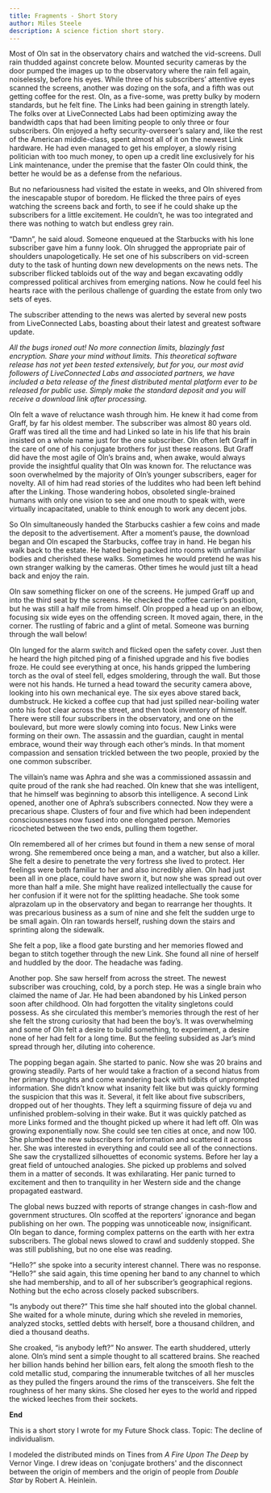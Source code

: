 ```yaml
---
title: Fragments - Short Story
author: Miles Steele
description: A science fiction short story.
---
```


Most of Oln sat in the observatory chairs and watched the vid-screens. Dull rain thudded against concrete below. Mounted security cameras by the door pumped the images up to the observatory where the rain fell again, noiselessly, before his eyes. While three of his subscribers’ attentive eyes scanned the screens, another was dozing on the sofa, and a fifth was out getting coffee for the rest. Oln, as a five-some, was pretty bulky by modern standards, but he felt fine. The Links had been gaining in strength lately. The folks over at LiveConnected Labs had been optimizing away the bandwidth caps that had been limiting people to only three or four subscribers. Oln enjoyed a hefty security-overseer’s salary and, like the rest of the American middle-class, spent almost all of it on the newest Link hardware. He had even managed to get his employer, a slowly rising politician with too much money, to open up a credit line exclusively for his Link maintenance, under the premise that the faster Oln could think, the better he would be as a defense from the nefarious.

<div></div><!--more-->

But no nefariousness had visited the estate in weeks, and Oln shivered from the inescapable stupor of boredom. He flicked the three pairs of eyes watching the screens back and forth, to see if he could shake up the subscribers for a little excitement. He couldn’t, he was too integrated and there was nothing to watch but endless grey rain.

“Damn”, he said aloud. Someone enqueued at the Starbucks with his lone subscriber gave him a funny look. Oln shrugged the appropriate pair of shoulders unapologetically. He set one of his subscribers on vid-screen duty to the task of hunting down new developments on the news nets. The subscriber flicked tabloids out of the way and began excavating oddly compressed political archives from emerging nations. Now he could feel his hearts race with the perilous challenge of guarding the estate from only two sets of eyes.

The subscriber attending to the news was alerted by several new posts from LiveConnected Labs, boasting about their latest and greatest software update.

*All the bugs ironed out! No more connection limits, blazingly fast encryption. Share your mind without limits. This theoretical software release has not yet been tested extensively, but for you, our most avid followers of LiveConnected Labs and associated partners, we have included a beta release of the finest distributed mental platform ever to be released for public use. Simply make the standard deposit and you will receive a download link after processing.*

Oln felt a wave of reluctance wash through him. He knew it had come from Graff, by far his oldest member. The subscriber was almost 80 years old. Graff was tired all the time and had Linked so late in his life that his brain insisted on a whole name just for the one subscriber. Oln often left Graff in the care of one of his conjugate brothers for just these reasons. But Graff did have the most agile of Oln’s brains and, when awake, would always provide the insightful quality that Oln was known for. The reluctance was soon overwhelmed by the majority of Oln’s younger subscribers, eager for novelty. All of him had read stories of the luddites who had been left behind after the Linking. Those wandering hobos, obsoleted single-brained humans with only one vision to see and one mouth to speak with, were virtually incapacitated, unable to think enough to work any decent jobs.

So Oln simultaneously handed the Starbucks cashier a few coins and made the deposit to the advertisement. After a moment’s pause, the download began and Oln escaped the Starbucks, coffee tray in hand. He began his walk back to the estate. He hated being packed into rooms with unfamiliar bodies and cherished these walks. Sometimes he would pretend he was his own stranger walking by the cameras. Other times he would just tilt a head back and enjoy the rain.

Oln saw something flicker on one of the screens. He jumped Graff up and into the third seat by the screens. He checked the coffee carrier’s position, but he was still a half mile from himself. Oln propped a head up on an elbow, focusing six wide eyes on the offending screen. It moved again, there, in the corner. The rustling of fabric and a glint of metal. Someone was burning through the wall below!

Oln lunged for the alarm switch and flicked open the safety cover. Just then he heard the high pitched ping of a finished upgrade and his five bodies froze. He could see everything at once, his hands gripped the lumbering torch as the oval of steel fell, edges smoldering, through the wall. But those were not his hands. He turned a head toward the security camera above, looking into his own mechanical eye. The six eyes above stared back, dumbstruck. He kicked a coffee cup that had just spilled near-boiling water onto his foot clear across the street, and then took inventory of himself. There were still four subscribers in the observatory, and one on the boulevard, but more were slowly coming into focus. New Links were forming on their own. The assassin and the guardian, caught in mental embrace, wound their way through each other’s minds. In that moment compassion and sensation trickled between the two people, proxied by the one common subscriber.

The villain’s name was Aphra and she was a commissioned assassin and quite proud of the rank she had reached. Oln knew that she was intelligent, that he himself was beginning to absorb this intelligence. A second Link opened, another one of Aphra’s subscribers connected. Now they were a precarious shape. Clusters of four and five which had been independent consciousnesses now fused into one elongated person. Memories ricocheted between the two ends, pulling them together.

Oln remembered all of her crimes but found in them a new sense of moral wrong. She remembered once being a man, and a watcher, but also a killer. She felt a desire to penetrate the very fortress she lived to protect. Her feelings were both familiar to her and also incredibly alien. Oln had just been all in one place, could have sworn it, but now she was spread out over more than half a mile. She might have realized intellectually the cause for her confusion if it were not for the splitting headache. She took some alprazolam up in the observatory and began to rearrange her thoughts. It was precarious business as a sum of nine and she felt the sudden urge to be small again. Oln ran towards herself, rushing down the stairs and sprinting along the sidewalk.

She felt a pop, like a flood gate bursting and her memories flowed and began to stitch together through the new Link. She found all nine of herself and huddled by the door. The headache was fading.

Another pop. She saw herself from across the street. The newest subscriber was crouching, cold, by a porch step. He was a single brain who claimed the name of Jar. He had been abandoned by his Linked person soon after childhood. Oln had forgotten the vitality singletons could possess. As she circulated this member’s memories through the rest of her she felt the strong curiosity that had been the boy’s. It was overwhelming and some of Oln felt a desire to build something, to experiment, a desire none of her had felt for a long time. But the feeling subsided as Jar’s mind spread through her, diluting into coherence.

The popping began again. She started to panic. Now she was 20 brains and growing steadily. Parts of her would take a fraction of a second hiatus from her primary thoughts and come wandering back with tidbits of unprompted information. She didn’t know what insanity felt like but was quickly forming the suspicion that this was it. Several, it felt like about five subscribers, dropped out of her thoughts. They left a squirming fissure of deja vu and unfinished problem-solving in their wake. But it was quickly patched as more Links formed and the thought picked up where it had left off. Oln was growing exponentially now. She could see ten cities at once, and now 100. She plumbed the new subscribers for information and scattered it across her. She was interested in everything and could see all of the connections. She saw the crystallized silhouettes of economic systems. Before her lay a great field of untouched analogies. She picked up problems and solved them in a matter of seconds. It was exhilarating. Her panic turned to excitement and then to tranquility in her Western side and the change propagated eastward.

The global news buzzed with reports of strange changes in cash-flow and government structures. Oln scoffed at the reporters’ ignorance and began publishing on her own. The popping was unnoticeable now, insignificant. Oln began to dance, forming complex patterns on the earth with her extra subscribers. The global news slowed to crawl and suddenly stopped. She was still publishing, but no one else was reading.

“Hello?” she spoke into a security interest channel. There was no response. “Hello?” she said again, this time opening her band to any channel to which she had membership, and to all of her subscriber’s geographical regions. Nothing but the echo across closely packed subscribers.

“Is anybody out there?” This time she half shouted into the global channel. She waited for a whole minute, during which she reveled in memories, analyzed stocks, settled debts with herself, bore a thousand children, and died a thousand deaths.

She croaked, “is anybody left?” No answer. The earth shuddered, utterly alone. Oln’s mind sent a simple thought to all scattered brains. She reached her billion hands behind her billion ears, felt along the smooth flesh to the cold metallic stud, comparing the innumerable twitches of all her muscles as they pulled the fingers around the rims of the transceivers. She felt the roughness of her many skins. She closed her eyes to the world and ripped the wicked leeches from their sockets.

**End**

This is a short story I wrote for my Future Shock class.
Topic: The decline of individualism.

I modeled the distributed minds on Tines from *A Fire Upon The Deep* by Vernor Vinge. I drew ideas on 'conjugate brothers' and the disconnect between the origin of members and the origin of people from *Double Star* by Robert A. Heinlein.
